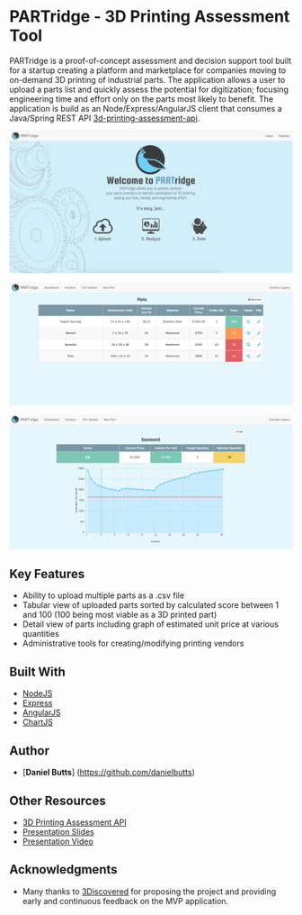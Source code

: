 # PARTridge - 3D Printing Assessment Tool

PARTridge is a proof-of-concept assessment and decision support tool built for a startup creating a platform and marketplace for companies moving to on-demand 3D printing of industrial parts. The application allows a user to upload a parts list and quickly assess the potential for digitization; focusing engineering time and effort only on the parts most likely to benefit. The application is build as an Node/Express/AngularJS client that consumes a Java/Spring REST API [3d-printing-assessment-api](https://github.com/danielbutts/3d-printing-assessment-api).

![Splash Screen Image](https://github.com/danielbutts/3d-printing-assessment-client/blob/master/partridge-splash.png?raw=true)

![Dashboard Image](https://github.com/danielbutts/3d-printing-assessment-client/blob/master/partridge-dashboard.png?raw=true)

![alt text](https://github.com/danielbutts/3d-printing-assessment-client/blob/master/partridge-detail.png?raw=true)

## Key Features

- Ability to upload multiple parts as a .csv file
- Tabular view of uploaded parts sorted by calculated score between 1 and 100 (100 being most viable as a 3D printed part)
- Detail view of parts including graph of estimated unit price at various quantities
- Administrative tools for creating/modifying printing vendors

## Built With

* [NodeJS](https://nodejs.org)
* [Express](https://expressjs.com/)
* [AngularJS](https://angularjs.org/)
* [ChartJS](http://www.chartjs.org/)

## Author

* [**Daniel Butts**] (https://github.com/danielbutts)

## Other Resources

* [3D Printing Assessment API](https://github.com/danielbutts/3d-printing-assessment-api)
* [Presentation Slides](https://docs.google.com/presentation/d/1OZ3dQM0XrzSwwCkKYrvwR0XvF68GWWbcVHSVPATfsIw/edit?usp=sharing)
* [Presentation Video](https://vimeo.com/229517666)

## Acknowledgments

* Many thanks to [3Discovered](http://3discovered.com/) for proposing the project and providing early and continuous feedback on the MVP application.